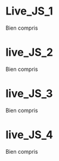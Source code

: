 # Live_JS_1

Bien compris

# live_JS_2

Bien compris

# live_JS_3

Bien compris

# live_JS_4

Bien compris
